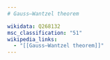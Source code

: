 ```yaml
---
# Gauss–Wantzel theorem

wikidata: Q268132
msc_classification: "51"
wikipedia_links:
  - "[[Gauss–Wantzel theorem]]"
---
```

